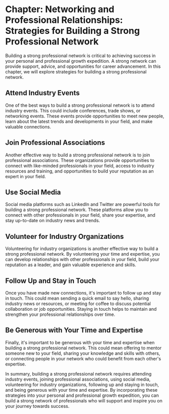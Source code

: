 Chapter: Networking and Professional Relationships: Strategies for Building a Strong Professional Network
=========================================================================================================

Building a strong professional network is critical to achieving success in your personal and professional growth expedition. A strong network can provide support, advice, and opportunities for career advancement. In this chapter, we will explore strategies for building a strong professional network.

Attend Industry Events
----------------------

One of the best ways to build a strong professional network is to attend industry events. This could include conferences, trade shows, or networking events. These events provide opportunities to meet new people, learn about the latest trends and developments in your field, and make valuable connections.

Join Professional Associations
------------------------------

Another effective way to build a strong professional network is to join professional associations. These organizations provide opportunities to connect with like-minded professionals in your field, access to industry resources and training, and opportunities to build your reputation as an expert in your field.

Use Social Media
----------------

Social media platforms such as LinkedIn and Twitter are powerful tools for building a strong professional network. These platforms allow you to connect with other professionals in your field, share your expertise, and stay up-to-date on industry news and trends.

Volunteer for Industry Organizations
------------------------------------

Volunteering for industry organizations is another effective way to build a strong professional network. By volunteering your time and expertise, you can develop relationships with other professionals in your field, build your reputation as a leader, and gain valuable experience and skills.

Follow Up and Stay in Touch
---------------------------

Once you have made new connections, it's important to follow up and stay in touch. This could mean sending a quick email to say hello, sharing industry news or resources, or meeting for coffee to discuss potential collaboration or job opportunities. Staying in touch helps to maintain and strengthen your professional relationships over time.

Be Generous with Your Time and Expertise
----------------------------------------

Finally, it's important to be generous with your time and expertise when building a strong professional network. This could mean offering to mentor someone new to your field, sharing your knowledge and skills with others, or connecting people in your network who could benefit from each other's expertise.

In summary, building a strong professional network requires attending industry events, joining professional associations, using social media, volunteering for industry organizations, following up and staying in touch, and being generous with your time and expertise. By incorporating these strategies into your personal and professional growth expedition, you can build a strong network of professionals who will support and inspire you on your journey towards success.

